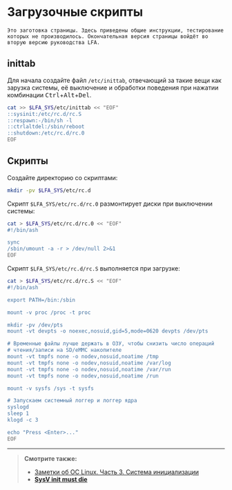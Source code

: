 # Загрузочные скрипты

```admonish warning title="Внимание"
Это заготовка страницы. Здесь приведены общие инструкции, тестирование которых не производилось. Окончательная версия страницы войдёт во вторую версию руководства LFA.
```

## inittab

Для начала создайте файл `/etc/inittab`, отвечающий за такие вещи как зарузка системы, её выключение и обработки поведения при нажатии комбинации <kbd>Ctrl</kbd>+<kbd>Alt</kbd>+<kbd>Del</kbd>.

```bash
cat >> $LFA_SYS/etc/inittab << "EOF"
::sysinit:/etc/rc.d/rc.S
::respawn:-/bin/sh -l
::ctrlaltdel:/sbin/reboot 
::shutdown:/etc/rc.d/rc.0
EOF
```

## Скрипты

Создайте директорию со скриптами:

```bash
mkdir -pv $LFA_SYS/etc/rc.d
```

Скрипт `$LFA_SYS/etc/rc.d/rc.0` размонтирует диски при выключении системы:

```bash
cat > $LFA_SYS/etc/rc.d/rc.0 << "EOF"
#!/bin/ash

sync
/sbin/umount -a -r > /dev/null 2>&1
EOF
```

Скрипт `$LFA_SYS/etc/rc.d/rc.S` выполняется при загрузке:

```bash
cat > $LFA_SYS/etc/rc.d/rc.S << "EOF"
#!/bin/ash

export PATH=/bin:/sbin

mount -v proc /proc -t proc

mkdir -pv /dev/pts
mount -vt devpts -o noexec,nosuid,gid=5,mode=0620 devpts /dev/pts

# Временные файлы лучше держать в ОЗУ, чтобы снизить число операций
# чтения/записи на SD/eMMC накопителе
mount -vt tmpfs none -o nodev,nosuid,noatime /tmp
mount -vt tmpfs none -o nodev,nosuid,noatime /var/log
mount -vt tmpfs none -o nodev,nosuid,noatime /var/run
mount -vt tmpfs none -o nodev,nosuid,noatime /run

mount -v sysfs /sys -t sysfs

# Запускаем системный логгер и логгер ядра
syslogd
sleep 1
klogd -c 3

echo "Press <Enter>..."
EOF
```

---

> **Смотрите также:**
>
> - [Заметки об ОС Linux. Часть 3. Система инициализации](../additional/os-structure3.md)
> - [**SysV init must die**](https://busybox.net/~vda/init_vs_runsv.html)
